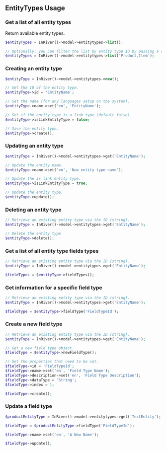 ## EntityTypes Usage

### Get a list of all entity types
Return available entity types.
```php
$entityTypes = InRiver()->model->entitytypes->list();

// Optionally, you can filter the list by entity type ID by passing a comma separated list of IDs.
$entityTypes = InRiver()->model->entitytypes->list('Product,Item');
```

### Creating an entity type
```php
$entityType = InRiver()->model->entitytypes->new();

// Set the ID of the entity type.
$entityType->id = 'EntityName';

// Set the name (for any languages setup on the system).
$entityType->name->set('en', 'EntityName');

// Set if the entity type is a link type (default false).
$entityType->isLinkEntityType = false;

// Save the entity type.
$entityType->create();
```

### Updating an entity type
```php
$entityType = InRiver()->model->entitytypes->get('EntityName');

// Update the entity name.
$entityType->name->set('en', 'New entity type name');

// Update the is link entity type.
$entityType->isLinkEntityType = true;

// Update the entity type.
$entityType->update();
```

### Deleting an entity type
```php
// Retrieve an existing entity type via the ID (string).
$entityType = InRiver()->model->entitytypes->get('EntityName');

// Delete the entity type
$entityType->delete();
```

### Get a list of all entity type fields types
```php
// Retrieve an existing entity type via the ID (string).
$entityType = InRiver()->model->entitytypes->get('EntityName');

$fieldTypes = $entityType->fieldTypes();
```

### Get information for a specific field type
```php
// Retrieve an existing entity type via the ID (string).
$entityType = InRiver()->model->entitytypes->get('EntityName');

$fieldType = $entityType->fieldType('FieldTypeId');
```

### Create a new field type
```php
// Retrieve an existing entity type via the ID (string).
$entityType = InRiver()->model->entitytypes->get('EntityName');

// Get a new field type object.
$fieldType = $entityType->newFieldType();

// Set the properties that need to be set.
$fieldType->id = 'FieldTypeId';
$fieldType->name->set('en', 'Field Type Name');
$fieldType->description->set('en', 'Field Type Description');
$fieldType->dataType = 'String';
$fieldType->index = 1;

$fieldType->create();
```

### Update a field type
```php
$productEntityType = InRiver()->model->entitytypes->get('TestEntity');

$fieldType = $productEntityType->fieldType('FieldTypeId');

$fieldType->name->set('en', 'A New Name');

$fieldType->update();
```


